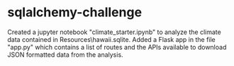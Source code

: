 # sqlalchemy-challenge

Created a jupyter notebook "climate_starter.ipynb" to analyze the climate data contained in Resources\hawaii.sqlite.
Added a Flask app in the file "app.py" which contains a list of routes and the APIs available to download JSON formatted data from the analysis.
